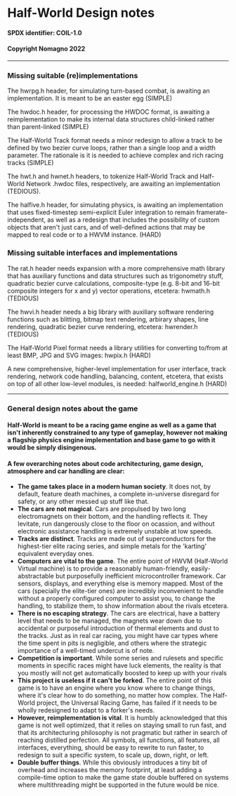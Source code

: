 # Half-World Design notes

#### SPDX identifier: COIL-1.0
#### Copyright Nomagno 2022

***
### Missing suitable (re)implementations
The hwrpg.h header, for simulating turn-based combat, is awaiting an implementation. It is meant to be an easter egg (SIMPLE)

The hwdoc.h header, for processing the HWDOC format, is awaiting a reimplementation to make its internal data structures child-linked rather than parent-linked (SIMPLE)

The Half-World Track format needs a minor redesign to allow a track to be defined by two bezier curve loops, rather than a single loop and a width parameter. 
The rationale is it is needed to achieve complex and rich racing tracks (SIMPLE)

The hwt.h and hwnet.h headers, to tokenize Half-World Track and Half-World Network .hwdoc files, respectively, are awaiting an implementation (TEDIOUS).

The halfive.h header, for simulating physics, is awaiting an implementation that uses fixed-timestep semi-explicit Euler integration to remain framerate-independent, 
as well as a redesign that includes the possibility of custom objects that aren't just cars, and of well-defined actions that may be mapped to real code or to a HWVM instance. (HARD)

### Missing suitable interfaces and implementations
The rat.h header needs expansion with a more comprehensive math library that has auxiliary functions
and data structures such as trigonometry stuff, quadratic bezier curve calculations, composite-type
(e.g. 8-bit and 16-bit composite integers for x and y) vector operations, etcetera: hwmath.h (TEDIOUS)

The hwvi.h header needs a big library with auxiliary software rendering functions such as blitting,
bitmap text rendering, arbirary shapes, line rendering, quadratic bezier curve rendering, etcetera:  hwrender.h (TEDIOUS)

The Half-World Pixel format needs a library utilities for converting to/from at least BMP, JPG and SVG images: hwpix.h (HARD)

A new comprehensive, higher-level implementation for user interface, track rendering, network code
handling, balancing, content, etcetera, that exists on top of all other low-level modules, is needed: halfworld_engine.h (HARD)

***
### General design notes about the game
#### Half-World is meant to be a racing game engine as well as a game that isn't inherently constrained to any type of gameplay, however not making a flagship physics engine implementation and base game to go with it would be simply disingenous.
#### A few overarching notes about code architecturing, game design, atmosphere and car handling are clear:

- **The game takes place in a modern human society**. It does not, by default, feature death machines, a complete in-universe disregard for safety, or any other messed up stuff like that.
- **The cars are not magical**. Cars are propulsed by two long electromagnets on their bottom, and the handling reflects it. They levitate, run dangerously close to the floor on ocassion, and without electronic assistance handling is extremely unstable at low speeds.
- **Tracks are distinct**. Tracks are made out of superconductors for the highest-tier elite racing series, and simple metals for the 'karting' equivalent everyday ones.
- **Computers are vital to the game**. The entire point of HWVM (Half-World Virtual machine) is to provide a reasonably human-friendly, easily-abstractable but purposefully inefficient microcontroller framework. Car sensors, displays, and everything else is memory mapped. Most of the cars (specially the elite-tier ones) are incredibly inconvenient to handle without a properly configured computer to assist you, to change the handling, to stabilize them, to show information about the rivals etcetera.
- **There is no escaping strategy**. The cars are electrical, have a battery level that needs to
be managed, the magnets wear down due to accidental or purposeful introduction of thermal elements
and dust to the tracks. Just as in real car racing, you might have car types where the time spent in
pits is negligible, and others where the strategic importance of a well-timed undercut is of note.
- **Competition is important**. While some series and rulesets and specific moments in specific
races might have luck elements, the reality is that you mostly will not get automatically boosted to keep up with your rivals
- **This project is useless if it can't be forked**. The entire point of this game is to have an engine where you know where to change things, where it's clear how to do something, no matter how complex. The Half-World project, the Universal Racing Game, has failed if it needs to be wholly redesigned to adapt to a forker's needs.
- **However, reimplementation is vital**. It is humbly acknowledged that this game is not well optimized, that it relies on staying small to run fast, and that its architecturing philosophy is not pragmatic but rather in search of reaching distilled perfection. All symbols, all functions, all features, all interfaces, everything, should be easy to rewrite to run faster, to redesign to suit a specific system, to scale up, down, right, or left.
- **Double buffer things**. While this obviously introduces a tiny bit of overhead and increases the memory footprint, at least adding a compile-time option to make the game state double buffered on systems where multithreading might be supported in the future would be nice.
